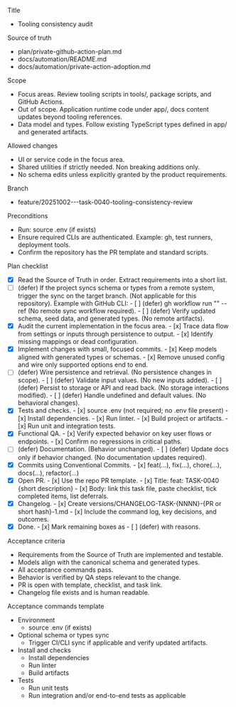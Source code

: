 Title
- Tooling consistency audit

Source of truth
- plan/private-github-action-plan.md
- docs/automation/README.md
- docs/automation/private-action-adoption.md

Scope
- Focus areas. Review tooling scripts in tools/, package scripts, and GitHub Actions.
- Out of scope. Application runtime code under app/, docs content updates beyond tooling references.
- Data model and types. Follow existing TypeScript types defined in app/ and generated artifacts.

Allowed changes
- UI or service code in the focus area.
- Shared utilities if strictly needed. Non breaking additions only.
- No schema edits unless explicitly granted by the product requirements.

Branch
- feature/20251002---task-0040-tooling-consistency-review

Preconditions
- Run: source .env (if exists)
- Ensure required CLIs are authenticated. Example: gh, test runners, deployment tools.
- Confirm the repository has the PR template and standard scripts.

Plan checklist
- [x] Read the Source of Truth in order. Extract requirements into a short list.
- [ ] (defer) If the project syncs schema or types from a remote system, trigger the sync on the target branch. (Not applicable for this repository).
      Example with GitHub CLI:
      - [ ] (defer) gh workflow run "<WORKFLOW NAME>" --ref <BRANCH> (No remote sync workflow required).
      - [ ] (defer) Verify updated schema, seed data, and generated types. (No remote artifacts).
- [x] Audit the current implementation in the focus area.
      - [x] Trace data flow from settings or inputs through persistence to output.
      - [x] Identify missing mappings or dead configuration.
- [x] Implement changes with small, focused commits.
      - [x] Keep models aligned with generated types or schemas.
      - [x] Remove unused config and wire only supported options end to end.
- [ ] (defer) Wire persistence and retrieval. (No persistence changes in scope).
      - [ ] (defer) Validate input values. (No new inputs added).
      - [ ] (defer) Persist to storage or API and read back. (No storage interactions modified).
      - [ ] (defer) Handle undefined and default values. (No behavioral changes).
- [x] Tests and checks.
      - [x] source .env (not required; no .env file present)
      - [x] Install dependencies.
      - [x] Run linter.
      - [x] Build project or artifacts.
      - [x] Run unit and integration tests.
- [x] Functional QA.
      - [x] Verify expected behavior on key user flows or endpoints.
      - [x] Confirm no regressions in critical paths.
- [ ] (defer) Documentation. (Behavior unchanged).
      - [ ] (defer) Update docs only if behavior changed. (No documentation updates required).
- [x] Commits using Conventional Commits.
      - [x] feat(...), fix(...), chore(...), docs(...), refactor(...)
- [x] Open PR.
      - [x] Use the repo PR template.
      - [x] Title: feat: TASK-0040 {short description}
      - [x] Body: link this task file, paste checklist, tick completed items, list deferrals.
- [x] Changelog.
      - [x] Create versions/CHANGELOG-TASK-{NNNN}-{PR or short hash}-1.md
      - [x] Include the command log, key decisions, and outcomes.
- [x] Done.
      - [x] Mark remaining boxes as - [ ] (defer) with reasons.

Acceptance criteria
- Requirements from the Source of Truth are implemented and testable.
- Models align with the canonical schema and generated types.
- All acceptance commands pass.
- Behavior is verified by QA steps relevant to the change.
- PR is open with template, checklist, and task link.
- Changelog file exists and is human readable.

Acceptance commands template
- Environment
  - source .env (if exists)
- Optional schema or types sync
  - Trigger CI/CLI sync if applicable and verify updated artifacts.
- Install and checks
  - Install dependencies
  - Run linter
  - Build artifacts
- Tests
  - Run unit tests
  - Run integration and/or end-to-end tests as applicable
